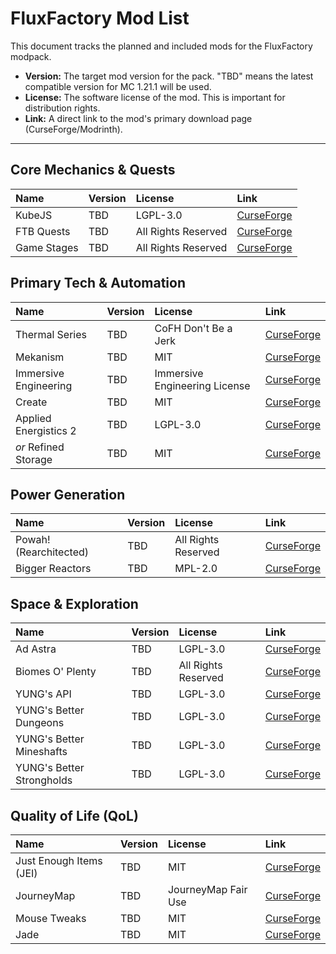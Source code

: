 # FluxFactory Mod List

This document tracks the planned and included mods for the FluxFactory modpack.

*   **Version:** The target mod version for the pack. "TBD" means the latest compatible version for MC 1.21.1 will be used.
*   **License:** The software license of the mod. This is important for distribution rights.
*   **Link:** A direct link to the mod's primary download page (CurseForge/Modrinth).

---

## Core Mechanics & Quests

| Name | Version | License | Link |
| :--- | :--- | :--- | :--- |
| KubeJS | TBD | LGPL-3.0 | [CurseForge](https://www.curseforge.com/minecraft/mc-mods/kubejs) |
| FTB Quests | TBD | All Rights Reserved | [CurseForge](https://www.curseforge.com/minecraft/mc-mods/ftb-quests-forge) |
| Game Stages | TBD | All Rights Reserved | [CurseForge](https://www.curseforge.com/minecraft/mc-mods/game-stages) |

## Primary Tech & Automation

| Name | Version | License | Link |
| :--- | :--- | :--- | :--- |
| Thermal Series | TBD | CoFH Don't Be a Jerk | [CurseForge](https://www.curseforge.com/minecraft/mc-mods/thermal-series) |
| Mekanism | TBD | MIT | [CurseForge](https://www.curseforge.com/minecraft/mc-mods/mekanism) |
| Immersive Engineering | TBD | Immersive Engineering License | [CurseForge](https://www.curseforge.com/minecraft/mc-mods/immersive-engineering) |
| Create | TBD | MIT | [CurseForge](https://www.curseforge.com/minecraft/mc-mods/create) |
| Applied Energistics 2 | TBD | LGPL-3.0 | [CurseForge](https://www.curseforge.com/minecraft/mc-mods/applied-energistics-2) |
| *or* Refined Storage | TBD | MIT | [CurseForge](https://www.curseforge.com/minecraft/mc-mods/refined-storage) |

## Power Generation

| Name | Version | License | Link |
| :--- | :--- | :--- | :--- |
| Powah! (Rearchitected) | TBD | All Rights Reserved | [CurseForge](https://www.curseforge.com/minecraft/mc-mods/powah-rearchitected) |
| Bigger Reactors | TBD | MPL-2.0 | [CurseForge](https://www.curseforge.com/minecraft/mc-mods/bigger-reactors) |

## Space & Exploration

| Name | Version | License | Link |
| :--- | :--- | :--- | :--- |
| Ad Astra | TBD | LGPL-3.0 | [CurseForge](https://www.curseforge.com/minecraft/mc-mods/ad-astra) |
| Biomes O' Plenty | TBD | All Rights Reserved | [CurseForge](https://www.curseforge.com/minecraft/mc-mods/biomes-o-plenty) |
| YUNG's API | TBD | LGPL-3.0 | [CurseForge](https://www.curseforge.com/minecraft/mc-mods/yungs-api-forge) |
| YUNG's Better Dungeons | TBD | LGPL-3.0 | [CurseForge](https://www.curseforge.com/minecraft/mc-mods/yungs-better-dungeons-forge) |
| YUNG's Better Mineshafts | TBD | LGPL-3.0 | [CurseForge](https://www.curseforge.com/minecraft/mc-mods/yungs-better-mineshafts-forge) |
| YUNG's Better Strongholds | TBD | LGPL-3.0 | [CurseForge](https://www.curseforge.com/minecraft/mc-mods/yungs-better-strongholds-forge) |

## Quality of Life (QoL)

| Name | Version | License | Link |
| :--- | :--- | :--- | :--- |
| Just Enough Items (JEI) | TBD | MIT | [CurseForge](https://www.curseforge.com/minecraft/mc-mods/jei) |
| JourneyMap | TBD | JourneyMap Fair Use | [CurseForge](https://www.curseforge.com/minecraft/mc-mods/journeymap) |
| Mouse Tweaks | TBD | MIT | [CurseForge](https://www.curseforge.com/minecraft/mc-mods/mouse-tweaks) |
| Jade | TBD | MIT | [CurseForge](https://www.curseforge.com/minecraft/mc-mods/jade) |